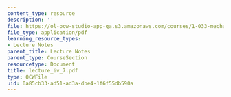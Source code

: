 ```yaml
---
content_type: resource
description: ''
file: https://ol-ocw-studio-app-qa.s3.amazonaws.com/courses/1-033-mechanics-of-material-systems-an-energy-approach-fall-2003/0a85cb33ad51ad3adbe41f6f55db590a_lecture_iv_7.pdf
file_type: application/pdf
learning_resource_types:
- Lecture Notes
parent_title: Lecture Notes
parent_type: CourseSection
resourcetype: Document
title: lecture_iv_7.pdf
type: OCWFile
uid: 0a85cb33-ad51-ad3a-dbe4-1f6f55db590a
---
```

